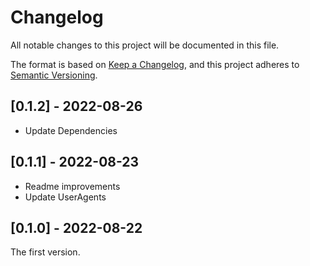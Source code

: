 <!-- deno-fmt-ignore-file -->

# Changelog

All notable changes to this project will be documented in this file.

The format is based on [Keep a Changelog](https://keepachangelog.com/),
and this project adheres to [Semantic Versioning](https://semver.org/).

## [0.1.2] - 2022-08-26

- Update Dependencies

## [0.1.1] - 2022-08-23

- Readme improvements
- Update UserAgents

## [0.1.0] - 2022-08-22

The first version.

